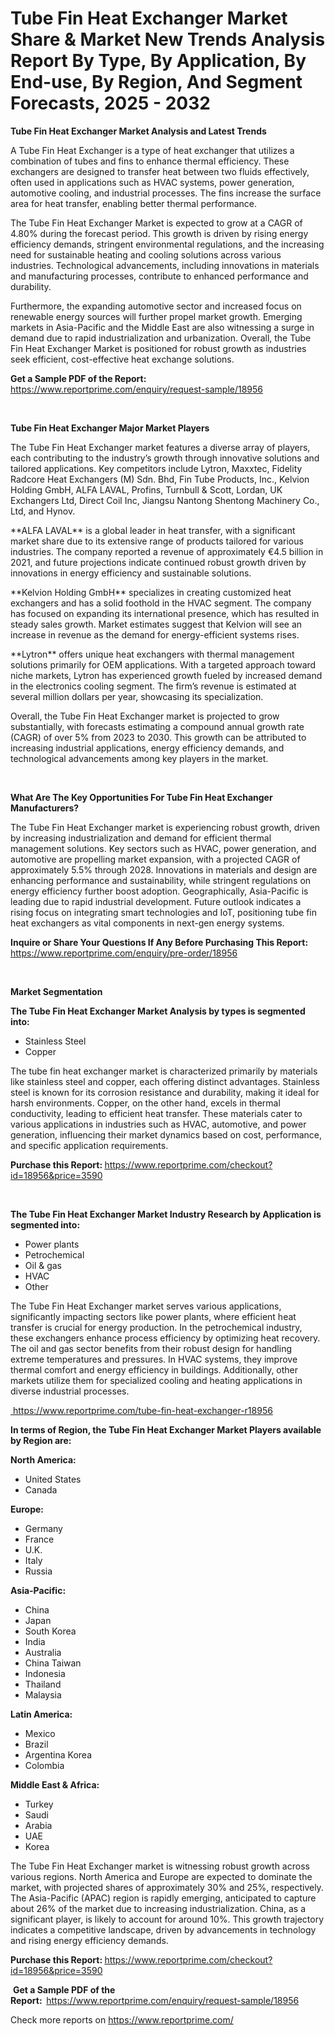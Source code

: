 <p><h1>Tube Fin Heat Exchanger Market Share & Market New Trends Analysis Report By Type, By Application, By End-use, By Region, And Segment Forecasts, 2025 - 2032</h1></p><p><strong>Tube Fin Heat Exchanger Market Analysis and Latest Trends</strong></p>
<p><p>A Tube Fin Heat Exchanger is a type of heat exchanger that utilizes a combination of tubes and fins to enhance thermal efficiency. These exchangers are designed to transfer heat between two fluids effectively, often used in applications such as HVAC systems, power generation, automotive cooling, and industrial processes. The fins increase the surface area for heat transfer, enabling better thermal performance.</p><p>The Tube Fin Heat Exchanger Market is expected to grow at a CAGR of 4.80% during the forecast period. This growth is driven by rising energy efficiency demands, stringent environmental regulations, and the increasing need for sustainable heating and cooling solutions across various industries. Technological advancements, including innovations in materials and manufacturing processes, contribute to enhanced performance and durability.</p><p>Furthermore, the expanding automotive sector and increased focus on renewable energy sources will further propel market growth. Emerging markets in Asia-Pacific and the Middle East are also witnessing a surge in demand due to rapid industrialization and urbanization. Overall, the Tube Fin Heat Exchanger Market is positioned for robust growth as industries seek efficient, cost-effective heat exchange solutions.</p></p>
<p><strong>Get a Sample PDF of the Report:&nbsp;</strong> <a href="https://www.reportprime.com/enquiry/request-sample/18956?utm_campaign=3282&utm_medium=2&utm_source=Github&utm_content=ia&utm_term=19032025&utm_id=tube-fin-heat-exchanger">https://www.reportprime.com/enquiry/request-sample/18956</a></p>
<p>&nbsp;</p>
<p><strong>Tube Fin Heat Exchanger Major Market Players</strong></p>
<p><p>The Tube Fin Heat Exchanger market features a diverse array of players, each contributing to the industry’s growth through innovative solutions and tailored applications. Key competitors include Lytron, Maxxtec, Fidelity Radcore Heat Exchangers (M) Sdn. Bhd, Fin Tube Products, Inc., Kelvion Holding GmbH, ALFA LAVAL, Profins, Turnbull & Scott, Lordan, UK Exchangers Ltd, Direct Coil Inc, Jiangsu Nantong Shentong Machinery Co., Ltd, and Hynov.</p><p>**ALFA LAVAL** is a global leader in heat transfer, with a significant market share due to its extensive range of products tailored for various industries. The company reported a revenue of approximately €4.5 billion in 2021, and future projections indicate continued robust growth driven by innovations in energy efficiency and sustainable solutions.</p><p>**Kelvion Holding GmbH** specializes in creating customized heat exchangers and has a solid foothold in the HVAC segment. The company has focused on expanding its international presence, which has resulted in steady sales growth. Market estimates suggest that Kelvion will see an increase in revenue as the demand for energy-efficient systems rises.</p><p>**Lytron** offers unique heat exchangers with thermal management solutions primarily for OEM applications. With a targeted approach toward niche markets, Lytron has experienced growth fueled by increased demand in the electronics cooling segment. The firm’s revenue is estimated at several million dollars per year, showcasing its specialization.</p><p>Overall, the Tube Fin Heat Exchanger market is projected to grow substantially, with forecasts estimating a compound annual growth rate (CAGR) of over 5% from 2023 to 2030. This growth can be attributed to increasing industrial applications, energy efficiency demands, and technological advancements among key players in the market.</p></p>
<p>&nbsp;</p>
<p><strong>What Are The Key Opportunities For Tube Fin Heat Exchanger Manufacturers?</strong></p>
<p><p>The Tube Fin Heat Exchanger market is experiencing robust growth, driven by increasing industrialization and demand for efficient thermal management solutions. Key sectors such as HVAC, power generation, and automotive are propelling market expansion, with a projected CAGR of approximately 5.5% through 2028. Innovations in materials and design are enhancing performance and sustainability, while stringent regulations on energy efficiency further boost adoption. Geographically, Asia-Pacific is leading due to rapid industrial development. Future outlook indicates a rising focus on integrating smart technologies and IoT, positioning tube fin heat exchangers as vital components in next-gen energy systems.</p></p>
<p><strong>Inquire or Share Your Questions If Any Before Purchasing This Report:</strong> <a href="https://www.reportprime.com/enquiry/pre-order/18956?utm_campaign=3282&utm_medium=2&utm_source=Github&utm_content=ia&utm_term=19032025&utm_id=tube-fin-heat-exchanger">https://www.reportprime.com/enquiry/pre-order/18956</a></p>
<p>&nbsp;</p>
<p><strong>Market Segmentation</strong></p>
<p><strong>The Tube Fin Heat Exchanger Market Analysis by types is segmented into:</strong></p>
<p><ul><li>Stainless Steel</li><li>Copper</li></ul></p>
<p><p>The tube fin heat exchanger market is characterized primarily by materials like stainless steel and copper, each offering distinct advantages. Stainless steel is known for its corrosion resistance and durability, making it ideal for harsh environments. Copper, on the other hand, excels in thermal conductivity, leading to efficient heat transfer. These materials cater to various applications in industries such as HVAC, automotive, and power generation, influencing their market dynamics based on cost, performance, and specific application requirements.</p></p>
<p><strong>Purchase this Report:&nbsp;</strong><a href="https://www.reportprime.com/checkout?id=18956&price=3590&utm_campaign=3282&utm_medium=2&utm_source=Github&utm_content=ia&utm_term=19032025&utm_id=tube-fin-heat-exchanger">https://www.reportprime.com/checkout?id=18956&price=3590</a></p>
<p>&nbsp;</p>
<p><strong>The Tube Fin Heat Exchanger Market Industry Research by Application is segmented into:</strong></p>
<p><ul><li>Power plants</li><li>Petrochemical</li><li>Oil & gas</li><li>HVAC</li><li>Other</li></ul></p>
<p><p>The Tube Fin Heat Exchanger market serves various applications, significantly impacting sectors like power plants, where efficient heat transfer is crucial for energy production. In the petrochemical industry, these exchangers enhance process efficiency by optimizing heat recovery. The oil and gas sector benefits from their robust design for handling extreme temperatures and pressures. In HVAC systems, they improve thermal comfort and energy efficiency in buildings. Additionally, other markets utilize them for specialized cooling and heating applications in diverse industrial processes.</p></p>
<p><a href="https://www.reportprime.com/tube-fin-heat-exchanger-r18956?utm_campaign=3282&utm_medium=2&utm_source=Github&utm_content=ia&utm_term=19032025&utm_id=tube-fin-heat-exchanger">&nbsp;https://www.reportprime.com/tube-fin-heat-exchanger-r18956</a></p>
<p><strong>In terms of Region, the Tube Fin Heat Exchanger Market Players available by Region are:</strong></p>
<p>
    <p> <strong> North America: </strong>
        <ul>
            <li>United States</li>
            <li>Canada</li>
        </ul>
        </p> 
    <p> <strong> Europe: </strong>
        <ul>
            <li>Germany</li>
            <li>France</li>
            <li>U.K.</li>
            <li>Italy</li>
            <li>Russia</li>
        </ul>
        </p> 
    <p> <strong> Asia-Pacific: </strong>
        <ul>
            <li>China</li>
            <li>Japan</li>
            <li>South Korea</li>
            <li>India</li>
            <li>Australia</li>
            <li>China Taiwan</li>
            <li>Indonesia</li>
            <li>Thailand</li>
            <li>Malaysia</li>
        </ul>
        </p> 
    <p> <strong> Latin America: </strong>
        <ul>
            <li>Mexico</li>
            <li>Brazil</li>
            <li>Argentina Korea</li>
            <li>Colombia</li>
        </ul>
        </p> 
    <p> <strong> Middle East & Africa: </strong>
        <ul>
            <li>Turkey</li>
            <li>Saudi</li>
            <li>Arabia</li>
            <li>UAE</li>
            <li>Korea</li>
        </ul>
    </p>
    </p>
<p><p>The Tube Fin Heat Exchanger market is witnessing robust growth across various regions. North America and Europe are expected to dominate the market, with projected shares of approximately 30% and 25%, respectively. The Asia-Pacific (APAC) region is rapidly emerging, anticipated to capture about 26% of the market due to increasing industrialization. China, as a significant player, is likely to account for around 10%. This growth trajectory indicates a competitive landscape, driven by advancements in technology and rising energy efficiency demands.</p></p>
<p><strong>Purchase this Report: </strong><a href="https://www.reportprime.com/checkout?id=18956&price=3590&utm_campaign=3282&utm_medium=2&utm_source=Github&utm_content=ia&utm_term=19032025&utm_id=tube-fin-heat-exchanger">https://www.reportprime.com/checkout?id=18956&price=3590</a></p>
<p>&nbsp;<strong>Get a Sample PDF of the Report:&nbsp;&nbsp;</strong><a href="https://www.reportprime.com/enquiry/request-sample/18956?utm_campaign=3282&utm_medium=2&utm_source=Github&utm_content=ia&utm_term=19032025&utm_id=tube-fin-heat-exchanger">https://www.reportprime.com/enquiry/request-sample/18956</a></p>
<p><strong></strong></p>
<p>Check more reports on <a href="https://www.reportprime.com/?utm_campaign=3282&utm_medium=2&utm_source=Github&utm_content=ia&utm_term=19032025&utm_id=tube-fin-heat-exchanger">https://www.reportprime.com/</a></p>
